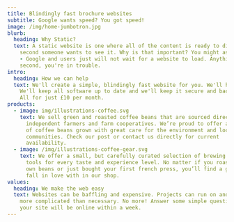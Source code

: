 ```yaml
---
title: Blindingly fast brochure websites
subtitle: Google wants speed? You got speed!
image: /img/home-jumbotron.jpg
blurb:
  heading: Why Static?
  text: A static website is one where all of the content is ready to display the
    second someone wants to see it. Why is that important? You might ask. Simple
    - Google and users just will not wait for a website to load. Anything over a
    second, you're in trouble.
intro:
  heading: How we can help
  text: We'll create a simple, blindingly fast website for you. We'll host it.
    We'll keep all software up to date and we'll keep it secure and backed up.
    All for just £10 per month.
products:
  - image: img/illustrations-coffee.svg
    text: We sell green and roasted coffee beans that are sourced directly from
      independent farmers and farm cooperatives. We’re proud to offer a variety
      of coffee beans grown with great care for the environment and local
      communities. Check our post or contact us directly for current
      availability.
  - image: /img/illustrations-coffee-gear.svg
    text: We offer a small, but carefully curated selection of brewing gear and
      tools for every taste and experience level. No matter if you roast your
      own beans or just bought your first french press, you’ll find a gadget to
      fall in love with in our shop.
values:
  heading: We make the web easy
  text: Websites can be baffling and expensive. Projects can run on and become way
    more complicated than necessary. No more! Answer some simple questions and
    your site will be online within a week.
---
```

